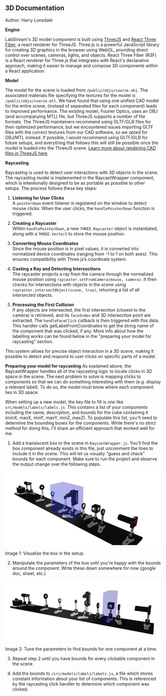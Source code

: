 ## 3D Documentation

Author: Harry Lonsdale

**Engine**

LabStream's 3D model component is built using [ThreeJS](https://threejs.org/) and [React Three Fiber](https://r3f.docs.pmnd.rs/getting-started/introduction), a react renderer for ThreeJS. Three.js is a powerful JavaScript library for creating 3D graphics in the browser using WebGL, providing direct control over scenes, cameras, lights, and objects. React Three Fiber (R3F) is a React renderer for Three.js that integrates with React's declarative approach, making it easier to manage and compose 3D components within a React application.

**Model**

The model for the scene is loaded from `/public/objs/coarse.obj`. The associated materials file specifying the textures for the model is `/public/objs/coarse.mtl`. We have found that using one unified CAD model for the entire scene, (instead of separated files for each component) leads to improved performance. The existing model, Fourier Optics, uses an OBJ (and accompanying MTL) file, but ThreeJS supports a number of file formats. The ThreeJS maintainers recommend using GLTF/GLB files for their optimized performance, but we encountered issues importing GLTF files with the correct textures from our CAD software, so we opted for OBJ/MTL instead. If possible, I would recommend using GLTF/GLB for future setups, and everything that follows this will still be possible once the model is loaded into the ThreeJS scene. [Learn more about rendering CAD files in ThreeJS here](https://threejs.org/docs/#manual/en/introduction/Loading-3D-models).

**Raycasting** 

Raycasting is used to detect user interactions with 3D objects in the scene. The raycasting model is implemented in the RaycastWrapper component, which is intentionally designed to be as portable as possible to other setups. The process follows these key steps:  

1. **Listening for User Clicks**  
   A `pointerdown` event listener is registered on the window to detect mouse clicks. When the user clicks, the `handlePointerDown` function is triggered.  

2. **Creating a Raycaster**  
   Within `handlePointerDown`, a new `THREE.Raycaster` object is instantiated, along with a `THREE.Vector2` to store the mouse position.  

3. **Converting Mouse Coordinates**  
   Since the mouse position is in pixel values, it is converted into normalized device coordinates (ranging from -1 to 1 on both axes). This ensures compatibility with Three.js’s coordinate system.  

4. **Casting a Ray and Detecting Intersections**  
   The raycaster projects a ray from the camera through the normalized mouse position using `raycaster.setFromCamera(mouse, camera)`. It then checks for intersections with objects in the scene using `raycaster.intersectObject(scene, true)`, returning a list of all intersected objects.  

5. **Processing the First Collision**  
   If any objects are intersected, the first intersection (closest to the camera) is retrieved, and its `faceIndex` and 3D intersection point are extracted. The `handleFaceClick` callback is then triggered with this data. This handler calls getLabelFromCoordinates to get the string name of the component that was clicked, if any. More info about how the labelling works can be found below in the "preparing your model for raycasting" section. 

This system allows for precise object interaction in a 3D scene, making it possible to detect and respond to user clicks on specific parts of a model.


**Preparing your model for raycasting**
As explained above, the RaycastWrapper handles all of the raycasting logic to locate clicks in 3D space in the scene. The next problem to solve is mapping clicks to components so that we can do something interesting with them (e.g. display a relevant label). To do so, the model must know where each component lies in 3D space. 

When setting up a new model, the key file to fill is one like `src/models/labels/labels.js`. This contains a list of your components including the name, description, and bounds for the cube containing it (minX, maxX, minY, maxY, minZ, maxZ). To populate this list, you'll need to determine the bounding boxes for the components. While there's no strict method for doing this, I'll share an efficient approach that worked well for me:

1. Add a translucent box to the scene in `RaycastWrapper.js`. You'll find the box component already exists in this file, just uncomment the lines to include it in the scene. This will let us visually "guess and check" bounds for each component. Make sure to run the project and observe the output change over the following steps.

![Basic box](../public/doc-utils/basic-box.png)

Image 1: Visualize the box in the setup.

2. Manipulate the parameters of the box until you're happy with the bounds around the component. Write these down somewhere for now (google doc, sheet, etc.)

![Tuned box](../public/doc-utils/tuned-box.png)

Image 2: Tune the parameters to find bounds for one component at a time.

3. Repeat step 2 until you have bounds for every clickable component in the scene

4. Add the bounds to `/src/models/labels/labels.js`, a file which stores constant information about your list of components. This is referenced by the raycasting click handler to determine which component was clicked. 

